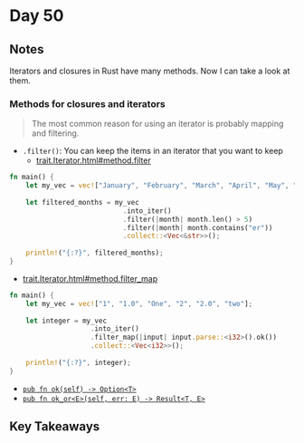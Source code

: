 # Day 50

## Notes

Iterators and closures in Rust have many methods.
Now I can take a look at them.

### Methods for closures and iterators

> The most common reason for using an iterator is probably mapping and filtering. 

- `.filter()`: You can keep the items in an iterator that you want to keep
  - [trait.Iterator.html#method.filter](https://doc.rust-lang.org/std/iter/trait.Iterator.html#method.filter)

```rust
fn main() {
    let my_vec = vec!["January", "February", "March", "April", "May", "June", "July", "August", "September", "October", "November", "December"];
 
    let filtered_months = my_vec
                            .into_iter()
                            .filter(|month| month.len() > 5)
                            .filter(|month| month.contains("er"))
                            .collect::<Vec<&str>>();
 
    println!("{:?}", filtered_months);
}
```

- [trait.Iterator.html#method.filter_map](https://doc.rust-lang.org/std/iter/trait.Iterator.html#method.filter_map)

```rust
fn main() {
    let my_vec = vec!["1", "1.0", "One", "2", "2.0", "two"];
 
    let integer = my_vec
                    .into_iter()
                    .filter_map(|input| input.parse::<i32>().ok())
                    .collect::<Vec<i32>>();
 
    println!("{:?}", integer);
}
```

- [`pub fn ok(self) -> Option<T>`](https://doc.rust-lang.org/std/result/enum.Result.html#method.ok)
- [`pub fn ok_or<E>(self, err: E) -> Result<T, E>`](https://doc.rust-lang.org/stable/std/option/enum.Option.html#method.ok_or)

## Key Takeaways
